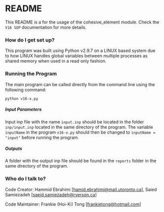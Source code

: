 # README #

This README is a for the usage of the cohesive_element module. Check the `V16 SOP` documentation for more details.

### How do I get set up? ###

This program was built using Python v2.9.7 on a LINUX based system due to how LINUX handles global variables between multiple processes as shared memory when used in a read only fashion.

### Running the Program ###

The main program can be called directly from the command line using the following command:

`python v16-x.py`

##### Input Parameters #####

Input inp file with the name `input.inp` should be located in the folder `inp/input.inp` located in the same directory of the program. 
The variable `inputName` in the program `v16-x.py` should then be changed to `inputName = "input"` before running the program.
	
##### Outputs #####

A folder with the output inp file should be found in the `reports` folder in the same directory of the program.

### Who do I talk to? ###

Code Creator: Hammid Ebrahimi [hamid.ebrahimi@mail.utoronto.ca], Saied Samiezadeh [saeid.samiezadeh@ryerson.ca]

Code Maintainer: Frankie (Hoi-Ki) Tong [frankietong@hotmail.com]
